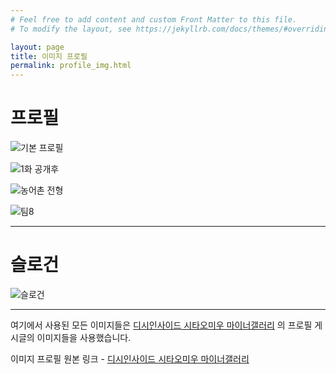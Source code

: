 ```yaml
---
# Feel free to add content and custom Front Matter to this file.
# To modify the layout, see https://jekyllrb.com/docs/themes/#overriding-theme-defaults

layout: page
title: 이미지 프로필
permalink: profile_img.html
---
```


# 프로필

![기본 프로필]({{site.url}}/assets/images/profile_0001.jpg)

![1화 공개후]({{site.url}}/assets/images/profile_0002.jpg)

![농어촌 전형]({{site.url}}/assets/images/profile_0003.jpg)

![팀8]({{site.url}}/assets/images/profile_0004.jpg)

---

# 슬로건

![슬로건]({{site.url}}/assets/images/profile_0005.jpg)

---

여기에서 사용된 모든 이미지들은 [디시인사이드 시타오미우 마이너갤러리](http://gall.dcinside.com/m/shitaomiu) 의 프로필 게시글의 이미지들을 사용했습니다.

이미지 프로필 원본 링크 - [디시인사이드 시타오미우 마이너갤러리](http://gall.dcinside.com/mgallery/board/view/?id=shitaomiu&no=3750)
